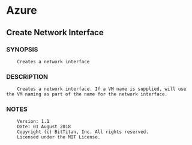 # Azure
## Create Network Interface
### SYNOPSIS
```
    Creates a network interface
```
### DESCRIPTION
```
    Creates a network interface. If a VM name is supplied, will use the VM naming as part of the name for the network interface.
```
### NOTES
```
    Version: 1.1
    Date: 01 August 2018
    Copyright (c) BitTitan, Inc. All rights reserved.
    Licensed under the MIT License.
```


